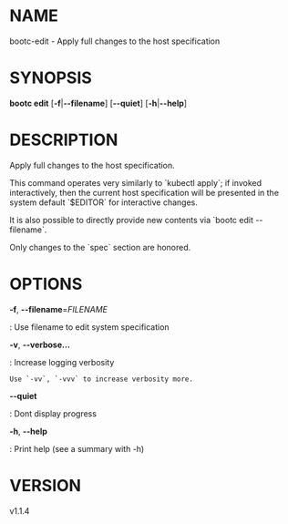 # NAME

bootc-edit - Apply full changes to the host specification

# SYNOPSIS

**bootc edit** \[**-f**\|**\--filename**\] \[**\--quiet**\]
\[**-h**\|**\--help**\]

# DESCRIPTION

Apply full changes to the host specification.

This command operates very similarly to \`kubectl apply\`; if invoked
interactively, then the current host specification will be presented in
the system default \`\$EDITOR\` for interactive changes.

It is also possible to directly provide new contents via \`bootc edit
\--filename\`.

Only changes to the \`spec\` section are honored.

# OPTIONS

**-f**, **\--filename**=*FILENAME*

:   Use filename to edit system specification

**-v**, **\--verbose...**

:   Increase logging verbosity

    Use `-vv`, `-vvv` to increase verbosity more.

**\--quiet**

:   Dont display progress

**-h**, **\--help**

:   Print help (see a summary with -h)

# VERSION

v1.1.4
